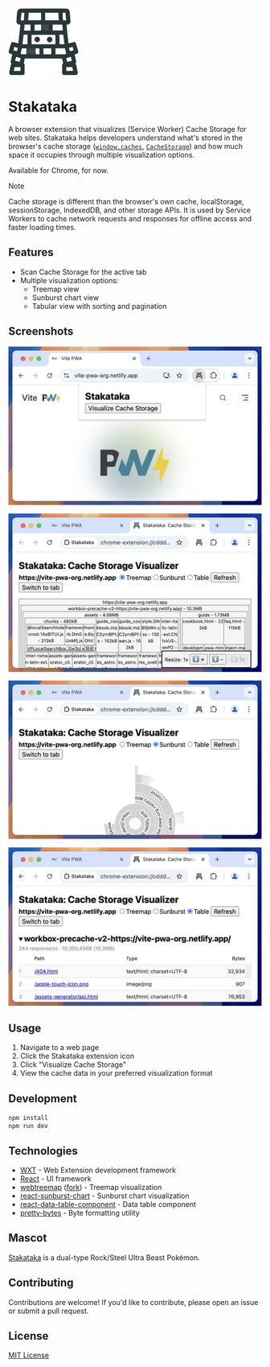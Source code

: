 <img src="./public/icon.svg" alt="Stakataka logo" width="140" />

# Stakataka

A browser extension that visualizes (Service Worker) Cache Storage for web sites. Stakataka helps developers understand what's stored in the browser's cache storage ([`window.caches`](https://developer.mozilla.org/en-US/docs/Web/API/Window/caches), [`CacheStorage`](https://developer.mozilla.org/en-US/docs/Web/API/CacheStorage)) and how much space it occupies through multiple visualization options.

Available for Chrome, for now.

> [!NOTE]
> Cache storage is different than the browser's own cache, localStorage, sessionStorage, IndexedDB, and other storage APIs. It is used by Service Workers to cache network requests and responses for offline access and faster loading times.

## Features

- Scan Cache Storage for the active tab
- Multiple visualization options:
  - Treemap view
  - Sunburst chart view
  - Tabular view with sorting and pagination

## Screenshots

![Browser action popup](./screenshots/1.jpg)

![Treemap view](./screenshots/2.jpg)

![Sunburst chart view](./screenshots/3.jpg)

![Tabular view](./screenshots/4.jpg)

## Usage

1. Navigate to a web page
2. Click the Stakataka extension icon
3. Click "Visualize Cache Storage"
4. View the cache data in your preferred visualization format

## Development

```
npm install
npm run dev
```

## Technologies

- [WXT](https://wxt.dev/) - Web Extension development framework
- [React](https://react.dev/) - UI framework
- [webtreemap](https://github.com/evmar/webtreemap) ([fork](https://github.com/paulirish/webtreemap-cdt)) - Treemap visualization
- [react-sunburst-chart](https://github.com/vasturiano/react-sunburst-chart) - Sunburst chart visualization
- [react-data-table-component](https://github.com/jbetancur/react-data-table-component) - Data table component
- [pretty-bytes](https://github.com/sindresorhus/pretty-bytes) - Byte formatting utility

## Mascot

[Stakataka](https://bulbapedia.bulbagarden.net/wiki/Stakataka_(Pok%C3%A9mon)) is a dual-type Rock/Steel Ultra Beast Pokémon.

## Contributing

Contributions are welcome! If you'd like to contribute, please open an issue or submit a pull request.

## License

[MIT License](https://cheeaun.mit-license.org/)
